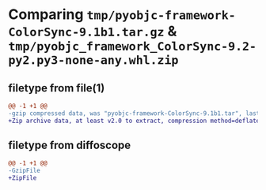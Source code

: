 # Comparing `tmp/pyobjc-framework-ColorSync-9.1b1.tar.gz` & `tmp/pyobjc_framework_ColorSync-9.2-py2.py3-none-any.whl.zip`

## filetype from file(1)

```diff
@@ -1 +1 @@
-gzip compressed data, was "pyobjc-framework-ColorSync-9.1b1.tar", last modified: Sun Mar 26 11:18:34 2023, max compression
+Zip archive data, at least v2.0 to extract, compression method=deflate
```

## filetype from diffoscope

```diff
@@ -1 +1 @@
-GzipFile
+ZipFile
```


